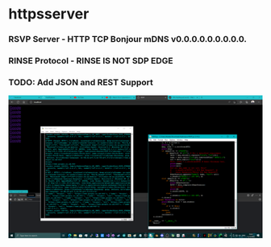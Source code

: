 # httpsserver
### RSVP Server - HTTP TCP Bonjour mDNS v0.0.0.0.0.0.0.0.0.
### RINSE Protocol - RINSE IS NOT SDP EDGE
### TODO: Add JSON and REST Support

![screenshot](/screenshot.png)
